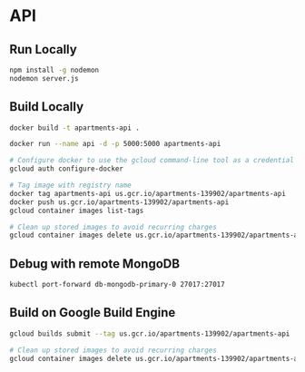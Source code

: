 # API

## Run Locally

```bash
npm install -g nodemon
nodemon server.js
```

## Build Locally

```bash
docker build -t apartments-api .

docker run --name api -d -p 5000:5000 apartments-api

# Configure docker to use the gcloud command-line tool as a credential helper
gcloud auth configure-docker

# Tag image with registry name
docker tag apartments-api us.gcr.io/apartments-139902/apartments-api
docker push us.gcr.io/apartments-139902/apartments-api
gcloud container images list-tags

# Clean up stored images to avoid recurring charges
gcloud container images delete us.gcr.io/apartments-139902/apartments-api --force-delete-tags
```

## Debug with remote MongoDB

```bash
kubectl port-forward db-mongodb-primary-0 27017:27017
```

## Build on Google Build Engine

```bash
gcloud builds submit --tag us.gcr.io/apartments-139902/apartments-api .

# Clean up stored images to avoid recurring charges
gcloud container images delete us.gcr.io/apartments-139902/apartments-api --force-delete-tags
```

